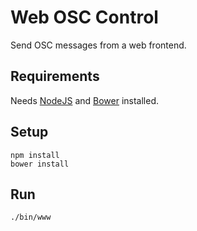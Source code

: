 # Web OSC Control

Send OSC messages from a web frontend.

## Requirements ##

Needs [NodeJS](https://nodejs.org/) and [Bower](https://bower.io/) installed.

## Setup ##

```shell
npm install
bower install
```

## Run ##

```shell
./bin/www
```
